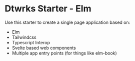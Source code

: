 # Dtwrks Starter - Elm

Use this starter to create a single page application based on:

- Elm
- Tailwindcss
- Typescript Interop
- Svelte based web components
- Multiple app entry points (for things like elm-book)
